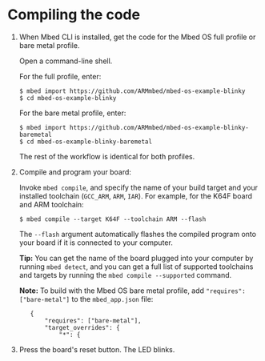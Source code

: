 # Compiling the code

1. When Mbed CLI is installed, get the code for the Mbed OS full profile or bare metal profile.

    Open a command-line shell.

    For the full profile, enter:

    ```console
    $ mbed import https://github.com/ARMmbed/mbed-os-example-blinky
    $ cd mbed-os-example-blinky
    ```

    For the bare metal profile, enter:

    ```console
    $ mbed import https://github.com/ARMmbed/mbed-os-example-blinky-baremetal
    $ cd mbed-os-example-blinky-baremetal
    ```

    The rest of the workflow is identical for both profiles.

1. Compile and program your board:

   Invoke `mbed compile`, and specify the name of your build target and your installed toolchain (`GCC_ARM`, `ARM`, `IAR`). For example, for the K64F board and ARM toolchain:

    ```console
    $ mbed compile --target K64F --toolchain ARM --flash
    ```

   The `--flash` argument automatically flashes the compiled program onto your board if it is connected to your computer.

   <span class="tips">**Tip:** You can get the name of the board plugged into your computer by running `mbed detect`, and you can get a full list of supported toolchains and targets by running the `mbed compile --supported` command.</span>

   <span class="notes">**Note:** To build with the Mbed OS bare metal profile, add `"requires": ["bare-metal"]` to the `mbed_app.json` file:</span>
   ```NOCI
      {
          "requires": ["bare-metal"],
          "target_overrides": {
              "*": {
   ```

1. Press the board's reset button. The LED blinks.
